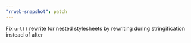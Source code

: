 ```yaml
---
"rrweb-snapshot": patch
---
```


Fix `url()` rewrite for nested stylesheets by rewriting during stringification instead of after
